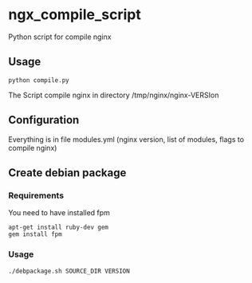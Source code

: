 # ngx_compile_script
Python script for compile nginx
## Usage
```
python compile.py
```
The Script compile nginx in directory /tmp/nginx/nginx-VERSIon
## Configuration
Everything is in file modules.yml (nginx version, list of modules,  flags to compile nginx)

## Create debian package
### Requirements
You need to have installed fpm
```
apt-get install ruby-dev gem
gem install fpm
```
### Usage
```
./debpackage.sh SOURCE_DIR VERSION
```

